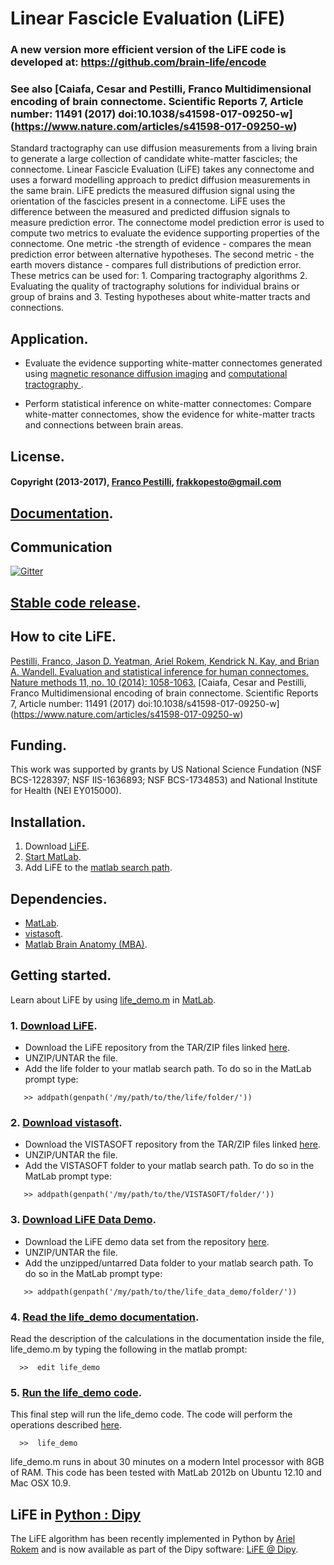 # Linear Fascicle Evaluation (LiFE)

### A new version more efficient version of the LiFE code is developed at: https://github.com/brain-life/encode

### See also [Caiafa, Cesar and Pestilli, Franco Multidimensional encoding of brain connectome. Scientific Reports 7, Article number: 11491 (2017) doi:10.1038/s41598-017-09250-w] (https://www.nature.com/articles/s41598-017-09250-w)

Standard tractography can use diffusion measurements from a living brain to generate a large collection of candidate white-matter fascicles; the connectome. Linear Fascicle Evaluation (LiFE) takes any connectome and uses a forward modelling approach to predict diffusion measurements in the same brain. LiFE predicts the measured diffusion signal using the orientation of the fascicles present in a connectome. LiFE uses the difference between the measured and predicted diffusion signals to measure prediction error. The connectome model prediction error is used to compute two metrics to evaluate the evidence supporting properties of the connectome. One metric -the strength of evidence - compares the mean prediction error between alternative hypotheses. The second metric - the earth movers distance - compares full distributions of prediction error. These metrics can be used for: 1. Comparing tractography algorithms 2. Evaluating the quality of tractography solutions for individual brains or group of brains and 3. Testing hypotheses about white-matter tracts and connections.

## Application.
* Evaluate the evidence supporting white-matter connectomes generated using [magnetic resonance diffusion imaging](http://en.wikipedia.org/wiki/Diffusion_MRI) and [computational tractography ](http://en.wikipedia.org/wiki/Tractography).

* Perform statistical inference on white-matter connectomes: Compare white-matter connectomes, show the evidence for white-matter tracts and connections between brain areas.

## License.
#### Copyright (2013-2017), [Franco Pestilli](http://francopestilli.com/), frakkopesto@gmail.com
 
## [Documentation](http://francopestilli.github.io/life/doc/).

## Communication
[![Gitter](https://badges.gitter.im/Join%20Chat.svg)](https://gitter.im/francopestilli/life?utm_source=badge&utm_medium=badge&utm_campaign=pr-badge)

## [Stable code release](https://github.com/brain-life/encode/releases/tag/v0.45).

## How to cite LiFE.
[Pestilli, Franco, Jason D. Yeatman, Ariel Rokem, Kendrick N. Kay, and Brian A. Wandell. Evaluation and statistical inference for human connectomes. Nature methods 11, no. 10 (2014): 1058-1063.](http://www.nature.com/nmeth/journal/v11/n10/abs/nmeth.3098.html)
[Caiafa, Cesar and Pestilli, Franco Multidimensional encoding of brain connectome. Scientific Reports 7, Article number: 11491 (2017) doi:10.1038/s41598-017-09250-w] (https://www.nature.com/articles/s41598-017-09250-w)

## Funding.
This work was supported by grants by US National Science Fundation (NSF BCS-1228397; NSF IIS-1636893; NSF BCS-1734853) and National Institute for Health (NEI EY015000).

## Installation.
1. Download [LiFE](https://github.com/brain-life/encode).
2. [Start MatLab](http://www.mathworks.com/help/matlab/startup-and-shutdown.html).
3. Add LiFE to the [matlab search path](http://www.mathworks.com/help/matlab/ref/addpath.html).

## Dependencies.
* [MatLab](http://www.mathworks.com/products/matlab/).
* [vistasoft](https://github.com/vistalab/vistasoft).
* [Matlab Brain Anatomy (MBA)](https://github.com/francopestilli/mba).

## Getting started.
Learn about LiFE by using [life_demo.m](http://francopestilli.github.io/life/doc/scripts/life_demo.html) in [MatLab](http://www.mathworks.com/help/matlab/startup-and-shutdown.html).

### 1. [Download LiFE](https://github.com/brain-life/encode).
* Download the LiFE repository from the TAR/ZIP files linked [here](https://github.com/francopestilli/life/archive/v0.2.zip).
* UNZIP/UNTAR the file.
* Add the life folder to your matlab search path. To do so in the MatLab prompt type: 
```
   >> addpath(genpath('/my/path/to/the/life/folder/'))
```

### 2. [Download vistasoft](https://github.com/vistalab/vistasoft).
* Download the VISTASOFT repository from the TAR/ZIP files linked [here](https://github.com/vistalab/vistasoft/archive/master.zip).
* UNZIP/UNTAR the file.
* Add the VISTASOFT folder to your matlab search path. To do so in the MatLab prompt type: 
```
   >> addpath(genpath('/my/path/to/the/VISTASOFT/folder/'))
```

### 3. [Download LiFE Data Demo](http://purl.stanford.edu/cs392kv3054).
* Download the LiFE demo data set from the repository [here](https://stacks.stanford.edu/file/druid:cs392kv3054/life_demo_data.tar.gz).
* UNZIP/UNTAR the file.
* Add the unzipped/untarred Data folder to your matlab search path. To do so in the MatLab prompt type:
```
   >> addpath(genpath('/my/path/to/the/life_data_demo/folder/'))
```

### 4. [Read the life_demo documentation](http://vistalab.github.io/life/doc/scripts/life_demo.html).
Read the description of the calculations in the documentation inside the file, life_demo.m by typing the following in the matlab prompt: 
```
  >>  edit life_demo
```

### 5. [Run the life_demo code](https://github.com/francopestilli/life/blob/master/scripts/life_demo.m).
This final step will run the life_demo code. The code will perform the operations described [here](http://vistalab.github.io/life/html/life_demo.html). 
```
  >>  life_demo
```
life_demo.m runs in about 30 minutes on a modern Intel processor with 8GB of RAM. This code has been tested with MatLab 2012b on Ubuntu 12.10 and Mac OSX 10.9.

## LiFE in [Python](https://www.python.org/)[ : Dipy](http://nipy.org/dipy/)
The LiFE algorithm has been recently implemented in Python by [Ariel Rokem](http://arokem.org/) and is now available as part of the Dipy software: [LiFE @ Dipy](http://nipy.org/dipy/examples_built/linear_fascicle_evaluation.html#example-linear-fascicle-evaluation).



